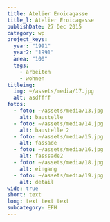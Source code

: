 ```yaml
---
title: Atelier Eroicagasse
title_l: Atelier Eroicagasse
publishDate: 27 Dec 2015
category: wp
project_keys:
  year: "1991"
  year2: "1991"
  area: "100"
  tags:
    - arbeiten
    - wohnen
titleimg:
  img: ~/assets/media/17.jpg
  alt: asdffff
fotos:
  - foto: ~/assets/media/13.jpg
    alt: baustelle
  - foto: ~/assets/media/14.jpg
    alt: baustelle 2
  - foto: ~/assets/media/15.jpg
    alt: fassade
  - foto: ~/assets/media/16.jpg
    alt: fasssade2
  - foto: ~/assets/media/18.jpg
    alt: eingang
  - foto: ~/assets/media/19.jpg
    alt: detail
wide: true
short: text
long: text text text
subcategory: EFH
---
```

